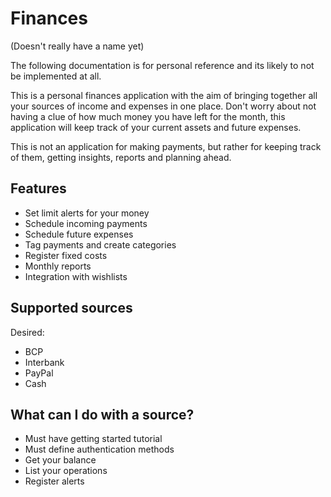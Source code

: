 # Finances

(Doesn't really have a name yet)

The following documentation is for personal reference and its likely to not be
implemented at all.

This is a personal finances application with the aim of bringing together all your
sources of income and expenses in one place. Don't worry about not having a
clue of how much money you have left for the month, this application will keep
track of your current assets and future expenses.

This is not an application for making payments, but rather for keeping track of
them, getting insights, reports and planning ahead.

## Features

- Set limit alerts for your money
- Schedule incoming payments
- Schedule future expenses
- Tag payments and create categories
- Register fixed costs
- Monthly reports
- Integration with wishlists

## Supported sources

Desired:

- BCP
- Interbank
- PayPal
- Cash

## What can I do with a source?

- Must have getting started tutorial
- Must define authentication methods
- Get your balance
- List your operations
- Register alerts
